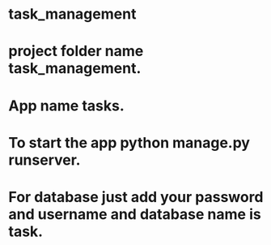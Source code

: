 # task_management
# project folder name task_management.
# App name tasks.
# To start the app python manage.py runserver.
# For database just add your password and username and database name is task.
